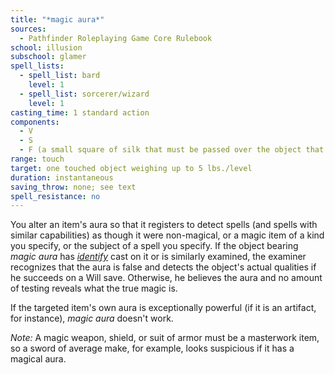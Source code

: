 ```yaml
---
title: "*magic aura*"
sources:
  - Pathfinder Roleplaying Game Core Rulebook
school: illusion
subschool: glamer
spell_lists:
  - spell_list: bard
    level: 1
  - spell_list: sorcerer/wizard
    level: 1
casting_time: 1 standard action
components:
  - V
  - S
  - F (a small square of silk that must be passed over the object that receives the aura)
range: touch
target: one touched object weighing up to 5 lbs./level
duration: instantaneous
saving_throw: none; see text
spell_resistance: no
---
```


You alter an item's aura so that it registers to detect spells (and spells with similar capabilities) as though it were non-magical, or a magic item of a kind you specify, or the subject of a spell you specify. If the object bearing *magic aura* has [*identify*](/spells/identify/) cast on it or is similarly examined, the examiner recognizes that the aura is false and detects the object's actual qualities if he succeeds on a Will save. Otherwise, he believes the aura and no amount of testing reveals what the true magic is.

If the targeted item's own aura is exceptionally powerful (if it is an artifact, for instance), *magic aura* doesn't work.

*Note:* A magic weapon, shield, or suit of armor must be a masterwork item, so a sword of average make, for example, looks suspicious if it has a magical aura.
